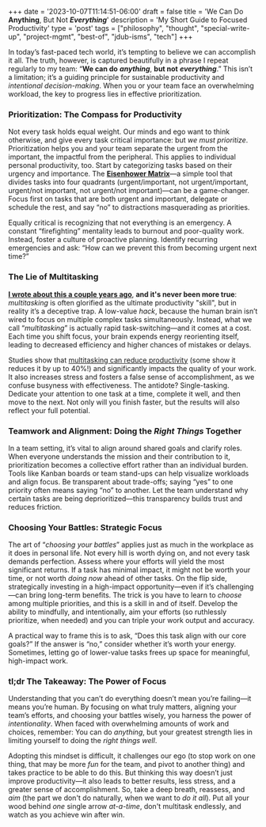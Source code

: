 +++
date = '2023-10-07T11:14:51-06:00'
draft = false
title = 'We Can Do **Anything**, But Not ***Everything***'
description = 'My Short Guide to Focused Productivity'
type = 'post'
tags = ["philosophy", "thought", "special-write-up", "project-mgmt", "best-of", "jdub-isms", "tech"]
+++

In today’s fast-paced tech world, it’s tempting to believe we can accomplish it all. The truth, however, is captured beautifully in a phrase I repeat regularly to my team: “**We can do** ***anything***, **but not** ***everything***.” This isn’t a limitation; it’s a guiding principle for sustainable productivity and *intentional decision-making*. When you or your team face an overwhelming workload, the key to progress lies in effective prioritization. <br />

### Prioritization: The Compass for Productivity

Not every task holds equal weight. Our minds and ego want to think otherwise, and give every task critical importance: but *we must prioritize*. Prioritization helps you and your team separate the urgent from the important, the impactful from the peripheral. This applies to individual personal productivity, too. Start by categorizing tasks based on their urgency and importance. The [**Eisenhower Matrix**](https://en.wikipedia.org/wiki/Time_management#The_Eisenhower_Method)—a simple tool that divides tasks into four quadrants (urgent/important, not urgent/important, urgent/not important, not urgent/not important)—can be a game-changer. Focus first on tasks that are both urgent and important, delegate or schedule the rest, and say “no” to distractions masquerading as priorities.

Equally critical is recognizing that not everything is an emergency. A constant “firefighting” mentality leads to burnout and poor-quality work. Instead, foster a culture of proactive planning. Identify recurring emergencies and ask: “How can we prevent this from becoming urgent next time?” 

### The Lie of Multitasking

[**I wrote about this a couple years ago**](https://julianwest.me/Blog/wood-behind-the-arrow/), **and it's never been more true**: *multitasking* is often glorified as the ultimate productivity "skill", but in reality it’s a deceptive trap. A low-value *hack*, because the human brain isn’t wired to focus on multiple complex tasks simultaneously. Instead, what we call “*multitasking*” is actually rapid task-switching—and it comes at a cost. Each time you shift focus, your brain expends energy reorienting itself, leading to decreased efficiency and higher chances of mistakes or delays. <br />

Studies show that [multitasking can reduce productivity](https://www.verywellmind.com/multitasking-2795003?utm_source=chatgpt.com) (some show it reduces it by up to 40%!) and significantly impacts the quality of your work. It also increases stress and fosters a false sense of accomplishment, as we confuse busyness with effectiveness. The antidote? Single-tasking. Dedicate your attention to one task at a time, complete it well, and then move to the next. Not only will you finish faster, but the results will also reflect your full potential.

### Teamwork and Alignment: Doing the *Right Things* Together

In a team setting, it’s vital to align around shared goals and clarify roles. When everyone understands the mission and their contribution to it, prioritization becomes a collective effort rather than an individual burden. Tools like Kanban boards or team stand-ups can help visualize workloads and align focus. Be transparent about trade-offs; saying “yes” to one priority often means saying “no” to another. Let the team understand why certain tasks are being deprioritized—this transparency builds trust and reduces friction.

### Choosing Your Battles: Strategic Focus

The art of “*choosing your battles*” applies just as much in the workplace as it does in personal life. Not every hill is worth dying on, and not every task demands perfection. Assess where your efforts will yield the most significant returns. If a task has minimal impact, it might not be worth your time, or not worth *doing now* ahead of other tasks. On the flip side, strategically investing in a high-impact opportunity—even if it’s challenging—can bring long-term benefits.  The trick is you have to learn to *choose* among multiple priorities, and this is a skill in and of itself.  Develop the ability to mindfully, and intentionally, aim your efforts (so ruthlessly prioritize, when needed) and you can triple your work output and accuracy. <br />

A practical way to frame this is to ask, “Does this task align with our core goals?” If the answer is “no,” consider whether it’s worth your energy. Sometimes, letting go of lower-value tasks frees up space for meaningful, high-impact work.

### tl;dr The Takeaway: The Power of Focus

Understanding that you can’t do everything doesn’t mean you’re failing—it means you’re human. By focusing on what truly matters, aligning your team’s efforts, and choosing your battles wisely, you harness the power of *intentionality*. When faced with overwhelming amounts of work and choices, remember: You can do *anything*, but your greatest strength lies in limiting yourself to doing the *right things well*.

Adopting this mindset is difficult, it challenges our ego (to stop work on one thing, that may be more *fun* for the team, and pivot to another thing) and takes practice to be able to do this. But thinking this way doesn’t just improve productivity—it also leads to better results, less stress, and a greater sense of accomplishment. So, take a deep breath, reassess, and *aim* (the part we don't do naturally, when we want to *do it all*).  Put all your wood behind *one* single arrow *at-a-time*, don't multitask endlessly, and watch as you achieve win after win.
